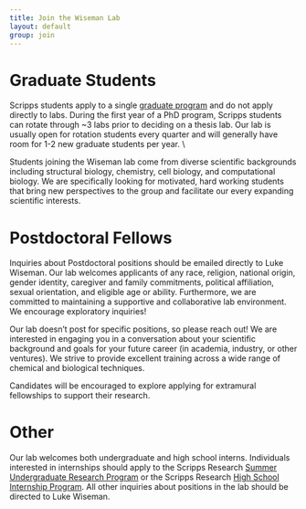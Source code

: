 ```yaml
---
title: Join the Wiseman Lab
layout: default
group: join
---
```


# Graduate Students

Scripps students apply to a single [graduate program](https://education.scripps.edu/graduate/about-the-graduate-school/) and do not apply directly to labs. During the first year of a PhD program, Scripps students can rotate through ~3 labs prior to deciding on a thesis lab. Our lab is usually open for rotation students every quarter and will generally have room for 1-2 new graduate students per year.  \

Students joining the Wiseman lab come from diverse scientific backgrounds including structural biology, chemistry, cell biology, and computational biology. We are specifically looking for motivated, hard working students that bring new perspectives to the group and facilitate our every expanding scientific interests.


# Postdoctoral Fellows

Inquiries about Postdoctoral positions should be emailed directly to Luke Wiseman. Our lab welcomes applicants of any race, religion, national origin, gender identity, caregiver and family commitments, political affiliation, sexual orientation, and eligible age or ability. Furthermore, we are committed to maintaining a supportive and collaborative lab environment. We encourage exploratory inquiries!

Our lab doesn’t post for specific positions, so please reach out! We are interested in engaging you in a conversation about your scientific background and goals for your future career (in academia, industry, or other ventures). We strive to provide excellent training across a wide range of chemical and biological techniques.

Candidates will be encouraged to explore applying for extramural fellowships to support their research.

# Other

Our lab welcomes both undergraduate and high school interns. Individuals interested in internships should apply to the Scripps Research [Summer Undergraduate Research Program](https://education.scripps.edu/undergraduate/summer-research/) or the Scripps Research [High School Internship Program](https://education.scripps.edu/k-12-outreach/ca-outreach/hs-internships/). All other inquiries about positions in the lab should be directed to Luke Wiseman.
